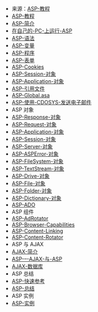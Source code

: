 - 来源：[ASP-教程](https://www.runoob.com/asp/asp-tutorial.html)
- [ASP-教程](https://www.runoob.com/asp/asp-tutorial.html)
- [ASP-简介](https://www.runoob.com/asp/asp-intro.html)
- [在自己的-PC-上运行-ASP](https://www.runoob.com/asp/asp-install.html)
- [ASP-语法](https://www.runoob.com/asp/asp-syntax.html)
- [ASP-变量](https://www.runoob.com/asp/asp-variables.html)
- [ASP-程序](https://www.runoob.com/asp/asp-procedures.html)
- [ASP-表单](https://www.runoob.com/asp/asp-inputforms.html)
- [ASP-Cookies](https://www.runoob.com/asp/asp-cookies.html)
- [ASP-Session-对象](https://www.runoob.com/asp/asp-sessions.html)
- [ASP-Application-对象](https://www.runoob.com/asp/asp-applications.html)
- [ASP-引用文件](https://www.runoob.com/asp/asp-incfiles.html)
- [ASP-Global.asa](https://www.runoob.com/asp/asp-globalasa.html)
- [ASP-使用-CDOSYS-发送电子邮件](https://www.runoob.com/asp/asp-send-email.html)
- ASP 对象
- [ASP-Response-对象](https://www.runoob.com/asp/asp-ref-response.html)
- [ASP-Request-对象](https://www.runoob.com/asp/asp-ref-request.html)
- [ASP-Application-对象](https://www.runoob.com/asp/asp-ref-application.html)
- [ASP-Session-对象](https://www.runoob.com/asp/asp-ref-session.html)
- [ASP-Server-对象](https://www.runoob.com/asp/asp-ref-server.html)
- [ASP-ASPError-对象](https://www.runoob.com/asp/asp-ref-error.html)
- [ASP-FileSystem-对象](https://www.runoob.com/asp/asp-ref-filesystem.html)
- [ASP-TextStream-对象](https://www.runoob.com/asp/asp-ref-textstream.html)
- [ASP-Drive-对象](https://www.runoob.com/asp/asp-ref-drive.html)
- [ASP-File-对象](https://www.runoob.com/asp/asp-ref-file.html)
- [ASP-Folder-对象](https://www.runoob.com/asp/asp-ref-folder.html)
- [ASP-Dictionary-对象](https://www.runoob.com/asp/asp-ref-dictionary.html)
- [ASP-ADO](https://www.runoob.com/asp/asp-ado.html)
- ASP 组件
- [ASP-AdRotator](https://www.runoob.com/asp/asp-adrotator.html)
- [ASP-Browser-Capabilities](https://www.runoob.com/asp/asp-browser.html)
- [ASP-Content-Linking](https://www.runoob.com/asp/asp-contentlinking.html)
- [ASP-Content-Rotator](https://www.runoob.com/asp/asp-contentrotator.html)
- ASP 与 AJAX
- [AJAX-简介](https://www.runoob.com/asp/asp-ajax-intro.html)
- [ASP-–-AJAX-与-ASP](https://www.runoob.com/asp/asp-ajax-asp.html)
- [AJAX-数据库](https://www.runoob.com/asp/asp-ajax-database.html)
- ASP 总结
- [ASP-快速参考](https://www.runoob.com/asp/asp-quickref.html)
- [ASP-总结](https://www.runoob.com/asp/asp-summary.html)
- ASP 实例
- [ASP-实例](https://www.runoob.com/asp/asp-examples.html)
